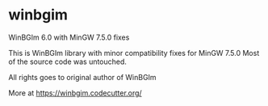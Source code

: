 # winbgim
WinBGIm 6.0 with MinGW 7.5.0 fixes

This is WinBGIm library with minor compatibility fixes for MinGW 7.5.0
Most of the source code was untouched.

All rights goes to original author of WinBGIm 

More at https://winbgim.codecutter.org/
